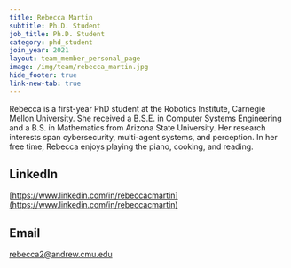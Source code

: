 ```yaml
---
title: Rebecca Martin
subtitle: Ph.D. Student
job_title: Ph.D. Student
category: phd_student
join_year: 2021
layout: team_member_personal_page
image: /img/team/rebecca_martin.jpg
hide_footer: true
link-new-tab: true
---
```


Rebecca is a first-year PhD student at the Robotics Institute, Carnegie Mellon University. She received a B.S.E. in Computer Systems Engineering and a B.S. in Mathematics from Arizona State University. Her research interests span cybersecurity, multi-agent systems, and perception. In her free time, Rebecca enjoys playing the piano, cooking, and reading.

## LinkedIn ##
[https://www.linkedin.com/in/rebeccacmartin](https://www.linkedin.com/in/rebeccacmartin)

## Email ##
rebecca2@andrew.cmu.edu
